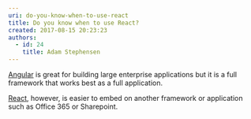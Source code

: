 ```yaml
---
uri: do-you-know-when-to-use-react
title: Do you know when to use React?
created: 2017-08-15 20:23:23
authors:
  - id: 24
    title: Adam Stephensen
---
```





<span class='intro'> <p>
   <a href="https&#58;//www.ssw.com.au/ssw/Consulting/Angular.aspx">Angular</a> is great  for building large enterprise applications but it is a full framework that works best as a full application.</p><p> <a href="https&#58;//www.ssw.com.au/ssw/Consulting/React.aspx">React</a>​,&#160;however, is easier to embed on another framework or application such as Office 365 or Sharepoint.</p><br> </span>




